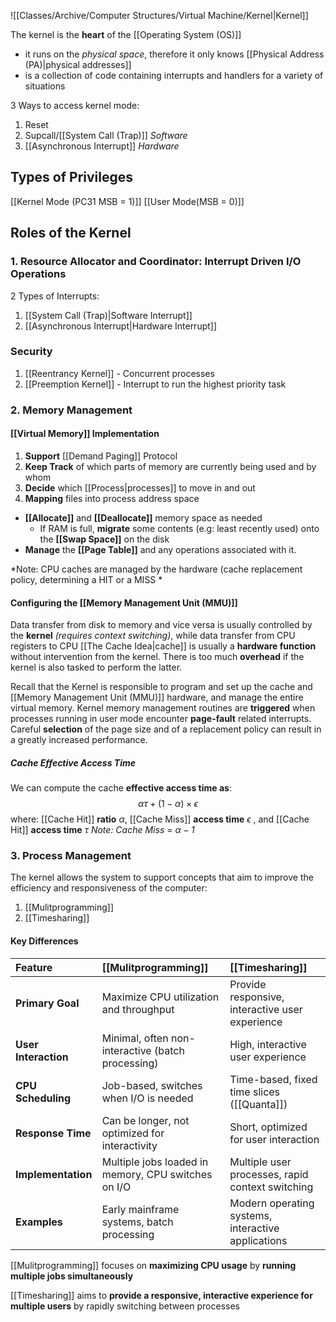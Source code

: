 ![[Classes/Archive/Computer Structures/Virtual Machine/Kernel|Kernel]]

The kernel is the **heart** of the [[Operating System (OS)]]
- it runs on the *physical space*, therefore it only knows [[Physical Address (PA)|physical addresses]]
- is a collection of code containing interrupts and handlers for a variety of situations

3 Ways to access kernel mode:
1. Reset
2. Supcall/[[System Call (Trap)]] *Software*
3. [[Asynchronous Interrupt]] *Hardware*

## Types of Privileges
[[Kernel Mode (PC31 MSB = 1)]]
[[User Mode(MSB = 0)]]

## Roles of the Kernel
### 1. Resource Allocator and Coordinator: Interrupt Driven I/O Operations
2 Types of Interrupts:
1. [[System Call (Trap)|Software Interrupt]]
2. [[Asynchronous Interrupt|Hardware Interrupt]] 

### Security
1. [[Reentrancy Kernel]] - Concurrent processes
2. [[Preemption Kernel]] - Interrupt to run the highest priority task

### 2. Memory Management
#### [[Virtual Memory]] Implementation
1. **Support** [[Demand Paging]] Protocol
2. **Keep Track** of which parts of memory are currently being used and by whom
3. **Decide** which [[Process|processes]] to move in and out
4. **Mapping** files into process address space
- **[[Allocate]]** and **[[Deallocate]]** memory space as needed
    - If RAM is full, **migrate** some contents (e.g: least recently used) onto the **[[Swap Space]]** on the disk
- **Manage** the **[[Page Table]]** and any operations associated with it.

*Note: CPU caches are managed by the hardware (cache replacement policy, determining a HIT or a MISS * 

#### Configuring the [[Memory Management Unit (MMU)]]
Data transfer from disk to memory and vice versa is usually controlled by the **kernel** *(requires context switching)*, while data transfer from CPU registers to CPU [[The Cache Idea|cache]] is usually a **hardware function** without intervention from the kernel. There is too much **overhead** if the kernel is also tasked to perform the latter.

Recall that the Kernel is responsible to program and set up the cache and [[Memory Management Unit (MMU)]] hardware, and manage the entire virtual memory. Kernel memory management routines are **triggered** when processes running in user mode encounter **page-fault** related interrupts. Careful **selection** of the page size and of a replacement policy can result in a greatly increased performance.

##### Cache Effective Access Time
We can compute the cache **effective access time as**:
$$
\alpha\tau + (1-\alpha) \times \epsilon
$$
where:
[[Cache Hit]] **ratio** $\alpha$, 
[[Cache Miss]] **access time** $\epsilon$ , and 
[[Cache Hit]] **access time** $\tau$ 
*Note: Cache Miss = $\alpha-1$*

### 3. Process Management
The kernel allows the system to support concepts that aim to improve the efficiency and responsiveness of the computer:
1. [[Mulitprogramming]]
2. [[Timesharing]] 

#### Key Differences

| **Feature**          | [[Mulitprogramming]]                                | [[Timesharing]]                                    |
| :------------------- | :-------------------------------------------------- | :------------------------------------------------- |
| **Primary Goal**     | Maximize CPU utilization and throughput             | Provide responsive, interactive user experience    |
| **User Interaction** | Minimal, often non-interactive (batch processing)   | High, interactive user experience                  |
| **CPU Scheduling**   | Job-based, switches when I/O is needed              | Time-based, fixed time slices ([[Quanta]])         |
| **Response Time**    | Can be longer, not optimized for interactivity      | Short, optimized for user interaction              |
| **Implementation**   | Multiple jobs loaded in memory, CPU switches on I/O | Multiple user processes, rapid context switching   |
| **Examples**         | Early mainframe systems, batch processing           | Modern operating systems, interactive applications |
[[Mulitprogramming]] focuses on **maximizing CPU usage** by **running multiple jobs simultaneously**

[[Timesharing]] aims to **provide a responsive, interactive experience for multiple users** by rapidly switching between processes